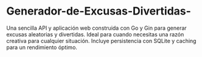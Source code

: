 # Generador-de-Excusas-Divertidas-
Una sencilla API y aplicación web construida con Go y Gin para generar excusas aleatorias y divertidas. Ideal para cuando necesitas una razón creativa para cualquier situación. Incluye persistencia con SQLite y caching para un rendimiento óptimo.
